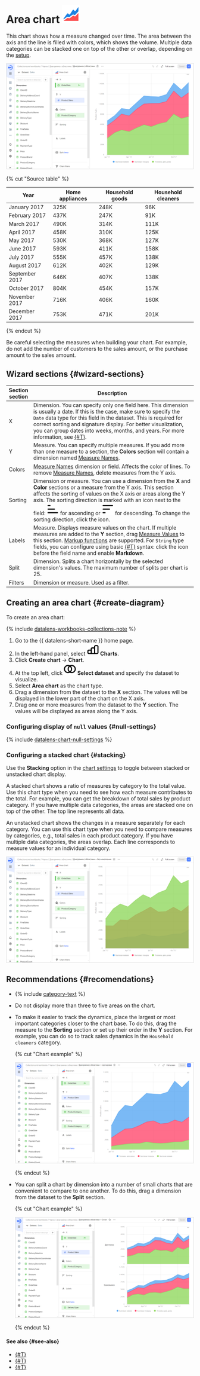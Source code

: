 # Area chart ![](../../_assets/datalens/area.svg)

This chart shows how a measure changed over time. The area between the axis and the line is filled with colors, which shows the volume. Multiple data categories can be stacked one on top of the other or overlap, depending on the [setup](#stacking).

![area-chart-groupped](../../_assets/datalens/visualization-ref/area-chart/area-chart-groupped.png)

{% cut "Source table" %}

Year |	Home appliances |	Household goods  | Household cleaners
----- | ---------| ---------- | ---------- 
January 2017 |	325K |	248K | 96K
February 2017 |	437K |	247K | 91K
March 2017 |	490K |	314K | 111K
April 2017 |	458K | 310K | 125K
May 2017 |	530K |	368K | 127K
June 2017 |	593K |	411K | 158K
July 2017 |	555K |	457K | 138K
August 2017 |	612K |	402K | 129K
September 2017 |	646K |	407K | 138K
October 2017 |	804K |	454K | 157K
November 2017 |	716K |	406K | 160K
December 2017 |	753K |	471K | 201K

{% endcut %}

Be careful selecting the measures when building your chart. For example, do not add the number of customers to the sales amount, or the purchase amount to the sales amount.

## Wizard sections {#wizard-sections}

Section<br/> section| Description
----- | ----
X | Dimension. You can specify only one field here. This dimension is usually a date. If this is the case, make sure to specify the `Date` data type for this field in the dataset. This is required for correct sorting and signature display. For better visualization, you can group dates into weeks, months, and years. For more information, see [{#T}](../concepts/chart/settings.md#field-settings).
Y | Measure. You can specify multiple measures. If you add more than one measure to a section, the **Colors** section will contain a dimension named [Measure Names](../concepts/chart/measure-values.md).
Colors | [Measure Names](../concepts/chart/measure-values.md) dimension or field. Affects the color of lines. To remove [Measure Names](../concepts/chart/measure-values.md), delete measures from the Y axis.
Sorting | Dimension or measure. You can use a dimension from the **X** and **Color** sections or a measure from the Y axis. This section affects the sorting of values on the X axis or areas along the Y axis. The sorting direction is marked with an icon next to the field: ![image](../../_assets/console-icons/bars-ascending-align-left.svg) for ascending or ![image](../../_assets/console-icons/bars-descending-align-left.svg) for descending. To change the sorting direction, click the icon.
Labels | Measure. Displays measure values on the chart. If multiple measures are added to the **Y** section, drag [Measure Values](../concepts/chart/measure-values.md) to this section. [Markup functions](../function-ref/markup-functions.md) are supported. For `String` type fields, you can configure using basic [{#T}](../dashboard/markdown.md) syntax: click the icon before the field name and enable **Markdown**.
Split | Dimension. Splits a chart horizontally by the selected dimension's values. The maximum number of splits per chart is 25.
Filters | Dimension or measure. Used as a filter.

## Creating an area chart {#create-diagram}

To create an area chart:


{% include [datalens-workbooks-collections-note](../../_includes/datalens/operations/datalens-workbooks-collections-note-step4.md) %}


1. Go to the {{ datalens-short-name }} home page.
1. In the left-hand panel, select ![chart](../../_assets/console-icons/chart-column.svg) **Charts**.
1. Click **Create chart** → **Chart**.
1. At the top left, click ![image](../../_assets/console-icons/circles-intersection.svg) **Select dataset** and specify the dataset to visualize.
1. Select **Area chart** as the chart type.
1. Drag a dimension from the dataset to the **X** section. The values will be displayed in the lower part of the chart on the X axis.
1. Drag one or more measures from the dataset to the **Y** section. The values will be displayed as areas along the Y axis.

### Configuring display of `null` values {#null-settings}

{% include [datalens-chart-null-settings](../../_includes/datalens/datalens-chart-null-settings.md) %}

### Configuring a stacked chart {#stacking}

Use the **Stacking** option in the [chart settings](../concepts/chart/settings.md#common-settings) to toggle between stacked or unstacked chart display.

A stacked chart shows a ratio of measures by category to the total value. Use this chart type when you need to see how each measure contributes to the total. For example, you can get the breakdown of total sales by product category. If you have multiple data categories, the areas are stacked one on top of the other. The top line represents all data.

An unstacked chart shows the changes in a measure separately for each category. You can use this chart type when you need to compare measures by categories, e.g., total sales in each product category. If you have multiple data categories, the areas overlap. Each line corresponds to measure values for an individual category.

![area-chart-no-stack](../../_assets/datalens/visualization-ref/area-chart/area-chart-no-stack.png)

## Recommendations {#recomendations}

* {% include [category-text](../../_includes/datalens/datalens-category-text.md) %}
* Do not display more than three to five areas on the chart.
* To make it easier to track the dynamics, place the largest or most important categories closer to the chart base. To do this, drag the measure to the **Sorting** section or set up their order in the **Y** section. For example, you can do so to track sales dynamics in the `Household cleaners` category.
  
  {% cut "Chart example" %}
  
  ![area-chart-sort](../../_assets/datalens/visualization-ref/area-chart/area-chart-sort.png)

  {% endcut %}

* You can split a chart by dimension into a number of small charts that are convenient to compare to one another. To do this, drag a dimension from the dataset to the **Split** section.

  {% cut "Chart example" %}

  ![area-chart-split](../../_assets/datalens/visualization-ref/area-chart/area-chart-split.png)

  {% endcut %}

#### See also {#see-also}

* [{#T}](../operations/dashboard/create.md)
* [{#T}](../operations/dashboard/add-chart.md)
* [{#T}](../operations/dashboard/add-selector.md)
